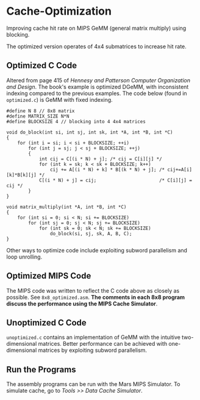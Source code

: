 # Cache-Optimization

Improving cache hit rate on MIPS GeMM (general matrix multiply) using blocking.

The optimized version operates of 4x4 submatrices to increase hit rate.

## Optimized C Code

Altered from page 415 of _Hennesy and Patterson Computer Organization and Design_.
The book's example is optimized DGeMM, with inconsistent indexing compared to the previous examples. The code below (found in `optimized.c`) is GeMM with fixed indexing.

```
#define N 8 // 8x8 matrix
#define MATRIX_SIZE N*N
#define BLOCKSIZE 4 // blocking into 4 4x4 matrices

void do_block(int si, int sj, int sk, int *A, int *B, int *C)
{
    for (int i = si; i < si + BLOCKSIZE; ++i)
        for (int j = sj; j < sj + BLOCKSIZE; ++j)
        {
            int cij = C[(i * N) + j]; /* cij = C[i][j] */
            for (int k = sk; k < sk + BLOCKSIZE; k++)
                cij += A[(i * N) + k] * B[(k * N) + j]; /* cij+=A[i][k]*B[k][j] */
            C[(i * N) + j] = cij;                       /* C[i][j] = cij */
        }
}

void matrix_multiply(int *A, int *B, int *C)
{
    for (int si = 0; si < N; si += BLOCKSIZE)
        for (int sj = 0; sj < N; sj += BLOCKSIZE)
            for (int sk = 0; sk < N; sk += BLOCKSIZE)
                do_block(si, sj, sk, A, B, C);
}
```
Other ways to optimize code include exploiting subword parallelism and loop unrolling.

## Optimized MIPS Code

The MIPS code was written to reflect the C code above as closely as possible.
See `8x8_optimized.asm`. **The comments in each 8x8 program discuss the performance using the MIPS Cache Simulator**.

## Unoptimized C Code

`unoptimized.c` contains an implementation of GeMM with the intuitive two-dimensional matrices. Better performance can be achieved with one-dimensional matrices by exploiting subword parallelism.

## Run the Programs

The assembly programs can be run with the Mars MIPS Simulator. To simulate cache, go to *Tools >> Data Cache Simulator*.
